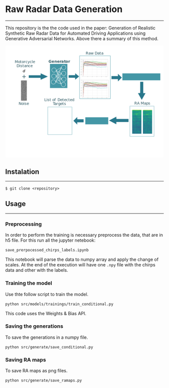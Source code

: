 # Raw Radar Data Generation
---

This repository is the the code used in the paper: Generation of Realistic Synthetic Raw Radar Data for Automated Driving Applications using Generative Adversarial Networks. Above there a summary of this method.

![Summary of the Approach](summary.png "Summary of the Approach")

## Instalation
---
```console
$ git clone <repository>
```
## Usage
---


### Preprocessing 
In order to perform the training is necessary preprocess the data, that are in h5 file. For this run all the jupyter netebook:
```console
save_prerpocessed_chirps_labels.ipynb
```
This notebook will parse the data to numpy array and apply the change of scales. At the end of the execution will have one `.npy` file with the chirps data and other with the labels.

### Training the model
Use thte follow script to train the model.
```console
python src/models/trainings/train_conditional.py
```
This code uses the Weights & Bias API.

### Saving the generations
To save the generations in a numpy file.
```console
python src/generate/save_conditional.py
```

### Saving RA maps
To save RA maps as png files.
```console
python src/generate/save_ramaps.py
```
